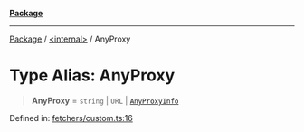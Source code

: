 [**Package**](../../README.md)

***

[Package](../../globals.md) / [\<internal\>](../README.md) / AnyProxy

# Type Alias: AnyProxy

> **AnyProxy** = `string` \| `URL` \| [`AnyProxyInfo`](../../type-aliases/AnyProxyInfo.md)

Defined in: [fetchers/custom.ts:16](https://github.com/AlexXanderGrib/proxy-master/blob/ca5aa337e3a3c6ac87453a9ce0f2477b801f4bc9/src/fetchers/custom.ts#L16)
